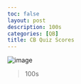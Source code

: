 ```yaml
---
toc: false
layout: post
description: 100s
categories: [QB]
title: CB Quiz Scores
---
```

 
![image](https://user-images.githubusercontent.com/69406769/194161602-2f65db8d-c4ff-4344-b72e-c930a1a2b222.png)
> 100s 
